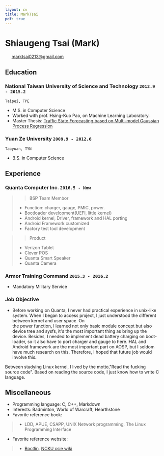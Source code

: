 ```yaml
---
layout: cv
title: MarkTsai
pdf: true
---
```

# Shiaugeng Tsai (Mark)

<div id="webaddress">
<i class="fi-mail" style="margin-left:1em"></i>
<a href="marktsai0213@gmail.com" style="margin-left:0.5em">marktsai0213@gmail.com</a>
</div>

## Education

### __National Taiwan University of Science and Technology__ `2012.9 - 2015.2`
```
Taipei, TPE
```
- M.S. in Computer Science
- Worked with prof. Hsing-Kuo Pao, on Machine Learning Laboratory.
- Master Thesis: [Traffic State Forecasting based on Multi-model Gaussian Process Regression](http://etheses.lib.ntust.edu.tw/cgi-bin/gs32/gsweb.cgi/ccd=1GhA.h/record?r1=1&h1=1)

### __Yuan Ze University__ `2008.9 - 2012.6`
```
Taoyuan, TYN
```
- B.S. in Computer Science

## Experience
### __Quanta Computer Inc.__ `2016.5 - Now`
>> BSP Team Membor
>- Function: charger, gauge, PMIC, power.
>- Bootloader development(UEFI, little kernel)
>- Android kernel, Driver, framework and HAL porting
>- Android Framework customized
>- Factory test tool development

>> Product
>- Verizon Tablet
>- Clover POS
>- Quanta Smart Speaker
>- Quanta Camera

### __Armor Training Command__ `2015.3 - 2016.2`
- Mandatory Military Service

### __Job Objective__
- Before working on Quanta, I never had practical experience in unix-like system. When I began to access project, I just understood the different between kernel and user space. On  
the power function, I learned not only basic module concept but also device tree and sysfs, it's the most important thing as bring up the device. Besides, I needed to implement dead battery charging on boot-loader, so it also have to port charger and gauge to here. HAL and Android framework are the most important part on AOSP, but I seldom have much research on this. Therefore, I hoped that future job would involve this.

 Between studying Linux kernel, I lived by the motto,"Read the fucking source code". Based on reading the source code, I just know how to write C language. 

## Miscellaneous
- Programming language: C, C++, Markdown
- Interests: Badminton, World of Warcraft, Hearthstone
- Favorite reference book:
>- LDD, APUE, CSAPP, UNIX Network programming, The Linux Programming Interface
- Favorite reference website:
>- [Bootlin](https://elixir.bootlin.com/linux/latest/source), [NCKU csie wiki](http://wiki.csie.ncku.edu.tw/)

<!-- ### Footer

Last updated: May 2013 -->

